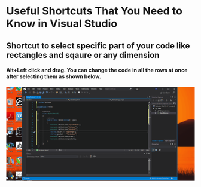 # Useful Shortcuts That You Need to Know in Visual Studio
## Shortcut to select specific part of your code like rectangles and sqaure or any dimension
#### Alt+Left click and drag. You can change the code in all the rows at once after selecting them as shown below.
![Specific Part](SelectSpecificPartOfYourCode.gif)

